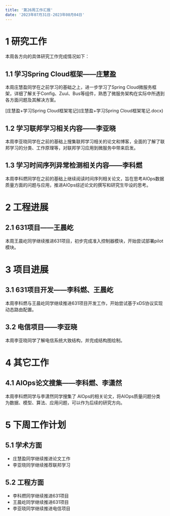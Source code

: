 ```yaml
---
title: '第26周工作汇报'
date: '2023年07月31日-2023年08月04日'
---
```


<!-- 只允许使用一级标题和二级标题 -->

# 1 研究工作

本周各方向的具体研究工作完成情况如下：

## 1.1 学习Spring Cloud框架——庄慧盈

本周庄慧盈同学在之前学习的基础之上，进一步学习了Spring Cloud微服务框架，详细了解关于Config、Zuul、Bus等组件，熟悉了微服务架构在实际中所遇到各方面问题及其解决方案。

<!-- 注意该超链接应该如何使用，不需要进行手动的编号，注意附件名不能有任何的空格 -->
[庄慧盈+学习Spring Cloud框架笔记](庄慧盈+学习Spring Cloud框架笔记.docx)

## 1.2 学习联邦学习相关内容——李亚晓

本周李亚晓同学在之前的基础上搜集联邦学习相关的论文和博客，全面的了解了联邦学习的分类、工作原理等，对联邦学习应用到微服务中带来启发。

## 1.3 学习时间序列异常检测相关内容——李科燃

本周李科燃同学在之前的基础上继续阅读时间序列相关论文，旨在思考AIOps数据质量方面的问题与应用，推进AIOps综述论文的撰写和研究生毕设的思考。

# 2 工程进展

## 2.1 631项目——王晨屹

本周王晨屹同学继续推进631项目，初步完成准入控制器模块，开始尝试部署pilot模块。

# 3 项目进展

## 3.1 631项目开发——李科燃、王晨屹

本周李科燃与王晨屹同学继续推进631项目开发工作，开始尝试基于xDS协议实现动态路由配置。

## 3.2 电信项目——李亚晓

本周李亚晓同学了解电信系统大致结构，并完成结构图绘制。

# 4 其它工作

## 4.1 AIOps论文搜集——李科燃、李潇然

本周李科燃同学与李潇然同学搜集了 AIOps的相关论文，将AIOps质量问题分类为数据、模型、算法、应用问题，可以作为后续的研究方向。

# 5 下周工作计划

## 5.1 学术方面

+ 庄慧盈同学继续推进论文工作
+ 李亚晓同学继续推荐联邦学习

## 5.2 工程方面

+ 李科燃同学继续推进631项目
+ 王晨屹同学继续推进631项目
+ 李亚晓同学继续推进电信项目
